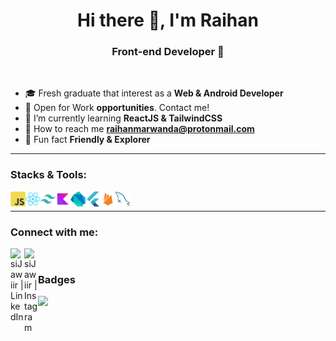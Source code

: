 <h1 align=center>Hi there 👋, I'm Raihan</h1>
<h3 align=center>Front-end Developer 💼</h3>

<br />

- 🎓 Fresh graduate that interest as a **Web & Android Developer**
- 🔎 Open for Work **opportunities**. Contact me!
- 🌱 I’m currently learning **ReactJS & TailwindCSS**
- 📧 How to reach me **raihanmarwanda@protonmail.com**
- 🎉 Fun fact **Friendly & Explorer**

<hr />

### Stacks & Tools:
<img align="left" alt="javascript" width="24px" src="https://raw.githubusercontent.com/devicons/devicon/master/icons/javascript/javascript-original.svg" />
<img align="left" alt="reactjs" width="24px" src="https://raw.githubusercontent.com/devicons/devicon/master/icons/react/react-original.svg" />
<img align="left" alt="tailwindcss" width="24px" src="https://raw.githubusercontent.com/devicons/devicon/master/icons/tailwindcss/tailwindcss-plain.svg" />
<img align="left" alt="kotlin" width="24px" src="https://raw.githubusercontent.com/devicons/devicon/master/icons/kotlin/kotlin-original.svg" />
<img align="left" alt="dart" width="24px" src="https://raw.githubusercontent.com/devicons/devicon/master/icons/dart/dart-original.svg" />
<img align="left" alt="flutter" width="24px" src="https://raw.githubusercontent.com/devicons/devicon/master/icons/flutter/flutter-original.svg" />
<img align="left" alt="firebase" width="24px" src="https://raw.githubusercontent.com/devicons/devicon/master/icons/firebase/firebase-plain.svg" />
<img align="left" alt="mysql" width="24px" src="https://raw.githubusercontent.com/devicons/devicon/master/icons/mysql/mysql-original.svg" />

<br />
<hr />

### Connect with me:
[<img align="left" alt="siJawiir | LinkedIn" width="22px" src="https://www.vectorlogo.zone/logos/linkedin/linkedin-tile.svg" />][linkedin]
[<img align="left" alt="siJawiir | Instagram" width="22px" src="https://www.vectorlogo.zone/logos/instagram/instagram-icon.svg" />][instagram]

[linkedin]: https://www.linkedin.com/in/raihanmarwanda/
[instagram]: https://www.instagram.com/raihanmarwanda/

<br />

### Badges
![](https://komarev.com/ghpvc/?username=siJawiir)

<!--
**siJawiir/siJawiir** is a ✨ _special_ ✨ repository because its `README.md` (this file) appears on your GitHub profile.

Here are some ideas to get you started:

- 🔭 I’m currently working on ...
- 🌱 I’m currently learning ...
- 👯 I’m looking to collaborate on ...
- 🤔 I’m looking for help with ...
- 💬 Ask me about ...
- 📫 How to reach me: ...
- 😄 Pronouns: ...
- ⚡ Fun fact: ...
-->
